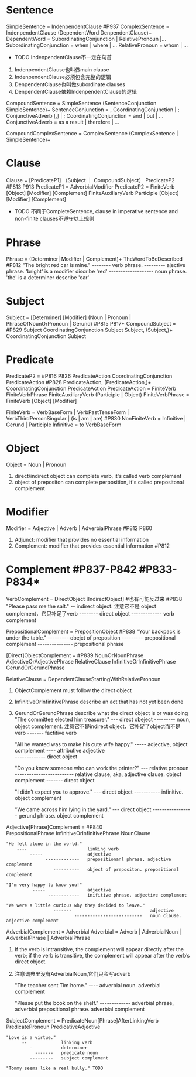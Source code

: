 # Sentence
SimpleSentence = IndenpendentClause                                             #P937 
ComplexSentence = IndenpendentClause (DependentWord DenpendentClause)+ 
    DependentWord = SubordinatingConjunction | RelativePronoun |...
    SubordinatingConjunction = when | where | ...
    RelativePronoun = whom | ...
* TODO IndenpendentClause不一定在句首
1. IndenpendentClause也叫做main clause
2. IndenpendentClause必须包含完整的逻辑
3. DenpendentClause也叫做subordinate clauses
4. DenpendentClause依赖IndenpendentClause的逻辑

CompoundSentence = SimpleSentence (SentenceConjunction SimpleSentence)+
    SentenceConjunction = , CoordinatingConjunction | ; ConjunctiveAdverb [,] | ;
        CoordinatingConjunction = and | but | ...
        ConjunctiveAdverb = as a result | therefore | ...

CompoundComplexSentence = ComplexSentence (ComplexSentence | SimpleSentence)+

# Clause
Clause = [PredicateP1] （Subject ｜ CompoundSubject） PredicateP2                       #P813   P913
    PredicateP1 = AdverbialModifier
    PredicateP2 = 
        FiniteVerb [Object] [Modifier] [Complement]
        FiniteAuxiliaryVerb Participle [Object] [Modifier] [Complement]

* TODO 不同于CompleteSentence, clause in imperative sentence and non-finite clauses不遵守以上规则

# Phrase
Phrase = (Determiner| Modifier | Complement)+ TheWordToBeDescribed                      #P812
    "The bright red car is mine." 
                        -------- verb phrase.
         ---------               ajective phrase. 'bright' is a modifier discribe 'red'
    -------------------          noun phrase. 'the' is a determiner describe 'car'


# Subject
Subject = [Determiner] [Modifier] (Noun | Pronoun | PhraseOfNounOrPronoun | Gerund)     #P815  P817*
CompoundSubject =           #P829
    Subject CoordinatingConjunction Subject
    Subject, (Subject,)+ CoordinatingConjunction Subject

# Predicate 
PredicateP2 =                                                                           #P816 P826
    PredicateAction CoordinatingConjunction PredicateAction                             #P828
    PredicateAction, (PredicateAction,)+ CoordinatingConjunction PredicateAction
PredicateAction = 
    FiniteVerb
    FiniteVerbPhrase 
    FiniteAuxiliaryVerb (Participle | Object) 
FiniteVerbPhrase = FiniteVerb [Object] [Modifier]

FiniteVerb = VerbBaseForm | VerbPastTenseForm | VerbThirdPersonSingular | (is | am | are) #P830
NonFiniteVerb = Infinitive | Gerund | Participle
Infinitive = to VerbBaseForm

# Object
Object = Noun | Pronoun
1. direct/indirect object can complete verb, it's called verb complement
2. object of prepositon can complete perposition, it's called prepositonal complement

# Modifier
Modifier = Adjective | Adverb | AdverbialPhrase                       #P812 P860
1. Adjunct: modifier that provides no essential information
2. Complement: modifier that provides essential information           #P812


# Complement    #P837-P842  #P833-P834*
VerbComplement = DirectObject [IndirectObject] #也有可能反过来          #P838
    "Please pass me the salt."
                 --           indirect object. 注意它不是 object complement，它只补足了verb
                    --------  direct object
                ------------- verb complement

PrepositionalComplement = PrepositionObject                           #P838
    "Your backpack is under the table."
                            ---------  obejct of preposition 
                            ---------  prepositional complement
                      ---------------  prepositional phrase   

[Direct]ObjectComplement =                                             #P839
    NounOrNounPhrase
    AdjectiveOrAdjectivePhrase
    RelativeClause
    InfinitiveOrInfinitivePhrase
    GerundOrGerundPhrase

RelativeClause = DependentClauseStartingWithRelativePronoun

1. ObjectComplement must follow the direct object
2. InfinitiveOrInfinitivePhrase describe an act that has not yet been done
3. GerundOrGerundPhrase describe what the direct object is or was doing
    "The committee elected him treasurer."
                            ---            direct obeject
                                ---------  noun, object complement. 注意它不是indirect object，它补足了object而不是verb
                    -------                factitive verb

    "All he wanted was to make his cute wife happy."
                                             -----  adjective, object complement
                                   ----             attributive adjective  
                               -------------        direct object

    "Do you know someone who can work the printer?"
                         ---                        relative pronoun
                         -------------------------  relative clause, aka, adjective clause. object complement
                 -------                            direct object        

    "I didn’t expect you to approve."
                     ---              direct object
                         -----------  infinitive. object complement

    "We came across him lying in the yard."
                    ---                     direct object
                        -----------------   gerund phrase. object complement

Adjective[Phrase]Complement =                                       #P840  
    PrepositionalPhrase
    InfinitiveOrInfinitivePhrase
    NounClause

    "He felt alone in the world."
        ----                       linking verb
             -----                 adjective
                   -------------   prepositionanl phrase, adjective complement
                      ----------   object of prepositon. prepositional complement

    "I'm very happy to know you!" 
              -----                adjective
                    ------------   inifitive phrase. adjective complement

    "We were a little curious why they decided to leave."
                      -------                              adjective
                              --------------------------   noun clause. adjective complement

AdverbialComplement = Adverbial
    Adverbial = Adverb | AdverbialNoun | AdverbialPhrase | AdverbialPhrase
1. If the verb is intransitive, the complement will appear directly after the verb; if the verb is transitive, the complement will appear after the verb’s direct object.
2. 注意词典里没有AdverbialNoun,它们只会写adverb

    "The teacher sent Tim home."
                          ----   adverbial noun. adverbial complement
   
    "Please put the book on the shelf."
                         ------------- adverbial phrase, adverbial prepositional phrase. adverbial complement

SubjectComplement = 
    PredicateNoun[Phrase]AfterLinkingVerb 
    PredicatePronoun
    PredicativeAdjective

    "Love is a virtue."
          --             linking verb
             -           determiner
               -------   predicate noun
             ---------   subject complement

    "Tommy seems like a real bully." TODO 
